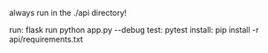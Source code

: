 always run in the ./api directory!

run: 
    flask run
    python app.py --debug
test: 
    pytest
install: 
    pip install -r api/requirements.txt
